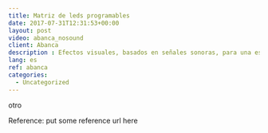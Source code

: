 ```yaml
---
title: Matriz de leds programables
date: 2017-07-31T12:31:53+00:00
layout: post
video: abanca_nosound
client: Abanca
description : Efectos visuales, basados en señales sonoras, para una escultura de led colocada en la fachada principal de la sede madrileña.
lang: es
ref: abanca
categories:
  - Uncategorized
---
```


otro

<p class="reference">Reference: put some reference url here</p>
